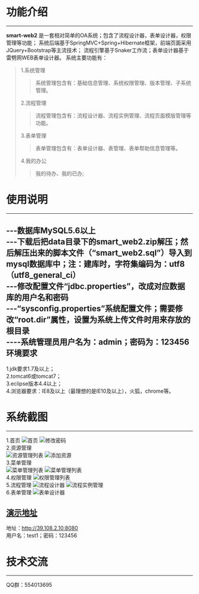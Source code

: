 功能介绍
=========
---------
**smart-web2** 是一套相对简单的OA系统；包含了流程设计器，表单设计器，权限管理等功能；
系统后端基于SpringMVC+Spring+Hibernate框架，前端页面采用JQuery+Bootstrap等主流技术；
流程引擎基于Snaker工作流；表单设计器基于雷劈网WEB表单设计器。
系统主要功能有：
 >1.系统管理
 >>系统管理包含有：基础信息管理、系统权限管理、版本管理、子系统管理。
 >
 >2.流程管理
 >>流程管理包含有：流程设计器、流程实例管理、流程页面模版管理等功能。
 >
 >3.表单管理
 >>表单管理包含有：表单设计器、表管理、表单帮助信息管理等。
 >
 >4.我的办公
 >>我的待办、我的已办;

使用说明
=======
-------
---数据库MySQL5.6以上 <br/>
---下载后把data目录下的smart_web2.zip解压；然后解压出来的脚本文件（“smart_web2.sql”）导入到mysql数据库中；注：建库时，字符集编码为：utf8（utf8_general_ci）<br/>
---修改配置文件“jdbc.properties”，改成对应数据库的用户名和密码 <br/>
---“sysconfig.properties”系统配置文件；需要修改“root.dir”属性，设置为系统上传文件时用来存放的根目录 <br/>
----系统管理员用户名为：admin；密码为：123456 <br/>
环境要求
------------
1.jdk要求1.7及以上；<br />
2.tomcat6或tomcat7； <br />
3.eclipse版本4.4以上；<br />
4.浏览器要求：IE8及以上（最理想的是IE10及以上），火狐，chrome等。<br />

系统截图
=========
---------
 1.首页
![首页](https://git.oschina.net/bcworld/smart-web2/raw/master/screenshot/0001.png)
![修改密码](https://git.oschina.net/bcworld/smart-web2/raw/master/screenshot/0008.png)
 <br />
 2.资源管理 <br />
![资源管理列表](https://git.oschina.net/bcworld/smart-web2/raw/master/screenshot/0002.png)
![添加资源](https://git.oschina.net/bcworld/smart-web2/raw/master/screenshot/0009.png)
<br />
 3.菜单管理 <br />
![菜单管理列表](https://git.oschina.net/bcworld/smart-web2/raw/master/screenshot/0003.png)
![菜单管理列表](https://git.oschina.net/bcworld/smart-web2/raw/master/screenshot/0010.png)
 <br />
 4.权限管理
![权限管理列表](https://git.oschina.net/bcworld/smart-web2/raw/master/screenshot/0004.png)
 <br />
 5.流程管理
![流程设计器](https://git.oschina.net/bcworld/smart-web2/raw/master/screenshot/0005.png)
![流程实例管理](https://git.oschina.net/bcworld/smart-web2/raw/master/screenshot/0006.png)
 <br />
 6.表单管理
![表单设计器](https://git.oschina.net/bcworld/smart-web2/raw/master/screenshot/0007.png)

[演示地址](http://39.108.2.10:8080)
-------
地址：http://39.108.2.10:8080 <br/>
用户名：test1；密码：123456

技术交流
========
--------
QQ群：554013695
